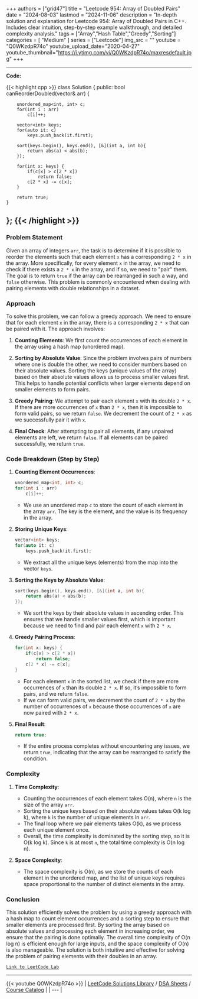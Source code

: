 
+++
authors = ["grid47"]
title = "Leetcode 954: Array of Doubled Pairs"
date = "2024-08-03"
lastmod = "2024-11-06"
description = "In-depth solution and explanation for Leetcode 954: Array of Doubled Pairs in C++. Includes clear intuition, step-by-step example walkthrough, and detailed complexity analysis."
tags = ["Array","Hash Table","Greedy","Sorting"]
categories = [
    "Medium"
]
series = ["Leetcode"]
img_src = ""
youtube = "Q0WKzdpR74o"
youtube_upload_date="2020-04-27"
youtube_thumbnail="https://i.ytimg.com/vi/Q0WKzdpR74o/maxresdefault.jpg"
+++



---
**Code:**

{{< highlight cpp >}}
class Solution {
public:
    bool canReorderDoubled(vector<int>& arr) {
        
        unordered_map<int, int> c;
        for(int i : arr)
            c[i]++;
        
        vector<int> keys;
        for(auto it: c)
            keys.push_back(it.first);
        
        sort(keys.begin(), keys.end(), [&](int a, int b){
            return abs(a) < abs(b);
        });
        
        for(int x: keys) {
            if(c[x] > c[2 * x])
                return false;
            c[2 * x] -= c[x];
        }
        
        return true;
    }
};
{{< /highlight >}}
---

### Problem Statement

Given an array of integers `arr`, the task is to determine if it is possible to reorder the elements such that each element `x` has a corresponding `2 * x` in the array. More specifically, for every element `x` in the array, we need to check if there exists a `2 * x` in the array, and if so, we need to "pair" them. The goal is to return `true` if the array can be rearranged in such a way, and `false` otherwise. This problem is commonly encountered when dealing with pairing elements with double relationships in a dataset.

### Approach

To solve this problem, we can follow a greedy approach. We need to ensure that for each element `x` in the array, there is a corresponding `2 * x` that can be paired with it. The approach involves:

1. **Counting Elements**: We first count the occurrences of each element in the array using a hash map (unordered map).
  
2. **Sorting by Absolute Value**: Since the problem involves pairs of numbers where one is double the other, we need to consider numbers based on their absolute values. Sorting the keys (unique values of the array) based on their absolute values allows us to process smaller values first. This helps to handle potential conflicts when larger elements depend on smaller elements to form pairs.

3. **Greedy Pairing**: We attempt to pair each element `x` with its double `2 * x`. If there are more occurrences of `x` than `2 * x`, then it is impossible to form valid pairs, so we return `false`. We decrement the count of `2 * x` as we successfully pair it with `x`.

4. **Final Check**: After attempting to pair all elements, if any unpaired elements are left, we return `false`. If all elements can be paired successfully, we return `true`.

### Code Breakdown (Step by Step)

1. **Counting Element Occurrences**:
   ```cpp
   unordered_map<int, int> c;
   for(int i : arr)
       c[i]++;
   ```
   - We use an unordered map `c` to store the count of each element in the array `arr`. The key is the element, and the value is its frequency in the array.

2. **Storing Unique Keys**:
   ```cpp
   vector<int> keys;
   for(auto it: c)
       keys.push_back(it.first);
   ```
   - We extract all the unique keys (elements) from the map into the vector `keys`.

3. **Sorting the Keys by Absolute Value**:
   ```cpp
   sort(keys.begin(), keys.end(), [&](int a, int b){
       return abs(a) < abs(b);
   });
   ```
   - We sort the keys by their absolute values in ascending order. This ensures that we handle smaller values first, which is important because we need to find and pair each element `x` with `2 * x`.

4. **Greedy Pairing Process**:
   ```cpp
   for(int x: keys) {
       if(c[x] > c[2 * x])
           return false;
       c[2 * x] -= c[x];
   }
   ```
   - For each element `x` in the sorted list, we check if there are more occurrences of `x` than its double `2 * x`. If so, it’s impossible to form pairs, and we return `false`.
   - If we can form valid pairs, we decrement the count of `2 * x` by the number of occurrences of `x` because those occurrences of `x` are now paired with `2 * x`.

5. **Final Result**:
   ```cpp
   return true;
   ```
   - If the entire process completes without encountering any issues, we return `true`, indicating that the array can be rearranged to satisfy the condition.

### Complexity

1. **Time Complexity**:
   - Counting the occurrences of each element takes O(n), where `n` is the size of the array `arr`.
   - Sorting the unique keys based on their absolute values takes O(k log k), where `k` is the number of unique elements in `arr`.
   - The final loop where we pair elements takes O(k), as we process each unique element once.
   - Overall, the time complexity is dominated by the sorting step, so it is O(k log k). Since `k` is at most `n`, the total time complexity is O(n log n).

2. **Space Complexity**:
   - The space complexity is O(n), as we store the counts of each element in the unordered map, and the list of unique keys requires space proportional to the number of distinct elements in the array.

### Conclusion

This solution efficiently solves the problem by using a greedy approach with a hash map to count element occurrences and a sorting step to ensure that smaller elements are processed first. By sorting the array based on absolute values and processing each element in increasing order, we ensure that the pairing is done optimally. The overall time complexity of O(n log n) is efficient enough for large inputs, and the space complexity of O(n) is also manageable. The solution is both intuitive and effective for solving the problem of pairing elements with their doubles in an array.

[`Link to LeetCode Lab`](https://leetcode.com/problems/array-of-doubled-pairs/description/)

---
{{< youtube Q0WKzdpR74o >}}
| [LeetCode Solutions Library](https://grid47.xyz/leetcode/) / [DSA Sheets](https://grid47.xyz/sheets/) / [Course Catalog](https://grid47.xyz/courses/) |
| --- |
